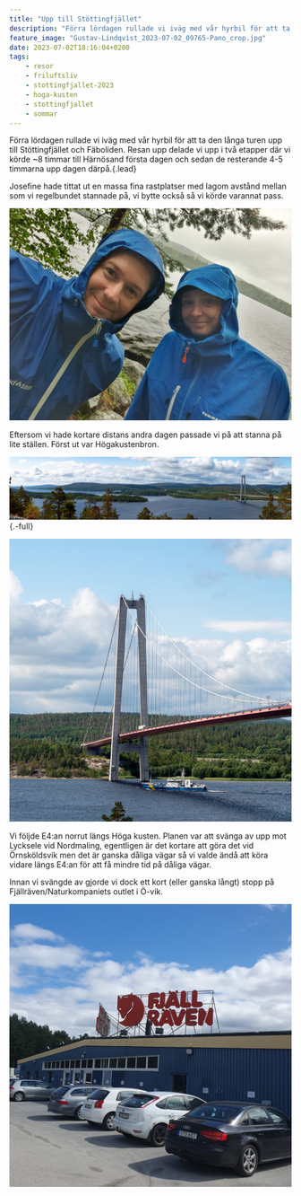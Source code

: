 ```yaml
---
title: "Upp till Stöttingfjället"
description: "Förra lördagen rullade vi iväg med vår hyrbil för att ta den långa turen upp till Stöttingfjället och Fäboliden."
feature_image: "Gustav-Lindqvist_2023-07-02_09765-Pano_crop.jpg"
date: 2023-07-02T18:16:04+0200
tags:
    - resor
    - friluftsliv
    - stottingfjallet-2023
    - hoga-kusten
    - stottingfjallet
    - sommar
---
```


Förra lördagen rullade vi iväg med vår hyrbil för att ta den långa turen upp till Stöttingfjället och Fäboliden. Resan upp delade vi upp i två etapper där vi körde ~8 timmar till Härnösand första dagen och sedan de resterande 4-5 timmarna upp dagen därpå.{.lead}

Josefine hade tittat ut en massa fina rastplatser med lagom avstånd mellan som vi regelbundet stannade på, vi bytte också så vi körde varannat pass.

![En selfie på Gustav och Josefine i regnkläder med en sjö i bakgrunden](20230701_160158.jpg "På slutet av resan regnade det konstant. Här står vi på rastplatsen vid Ångersjön.")

Eftersom vi hade kortare distans andra dagen passade vi på att stanna på lite ställen. Först ut var Högakustenbron.

![Högakustenbron med Ångermanälvens mynning till vänster i bild](Gustav-Lindqvist_2023-07-02_09765-Pano_3000w.jpg){.-full}

![En båt från kustbevakningen som kör under Högakustenbron](Gustav-Lindqvist_2023-07-02_09789-Pano_3000w.jpg)

Vi följde E4:an norrut längs Höga kusten. Planen var att svänga av upp mot Lycksele vid Nordmaling, egentligen är det kortare att göra det vid Örnsköldsvik men det är ganska dåliga vägar så vi valde ändå att köra vidare längs E4:an för att få mindre tid på dåliga vägar.

Innan vi svängde av gjorde vi dock ett kort (eller ganska långt) stopp på Fjällräven/Naturkompaniets outlet i Ö-vik.

![Byggnaden för Fjällräven Outlet med bilar framför](20230702_115918.jpg)
